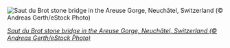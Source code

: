 
![Saut du Brot stone bridge in the Areuse Gorge, Neuchâtel, Switzerland (© Andreas Gerth/eStock Photo)](https://cn.bing.com//th?id=OHR.SautduBrot_EN-US8410506080_1920x1080.jpg&rf=LaDigue_1920x1080.jpg&pid=hp)

*[Saut du Brot stone bridge in the Areuse Gorge, Neuchâtel, Switzerland (© Andreas Gerth/eStock Photo)](https://www.bing.com/search?q=Brot-Dessous%2c+Switzerland&form=hpcapt&filters=HpDate%3a%2220210405_0700%22)*
